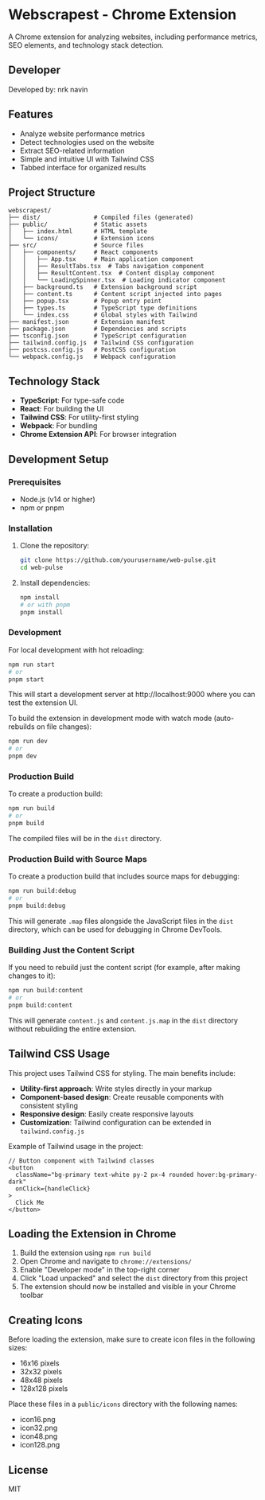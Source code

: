 # Webscrapest - Chrome Extension

A Chrome extension for analyzing websites, including performance metrics, SEO elements, and technology stack detection.

## Developer

Developed by: nrk navin

## Features

- Analyze website performance metrics
- Detect technologies used on the website
- Extract SEO-related information
- Simple and intuitive UI with Tailwind CSS
- Tabbed interface for organized results

## Project Structure

```
webscrapest/
├── dist/               # Compiled files (generated)
├── public/             # Static assets
│   ├── index.html      # HTML template
│   └── icons/          # Extension icons
├── src/                # Source files
│   ├── components/     # React components
│   │   ├── App.tsx     # Main application component
│   │   ├── ResultTabs.tsx  # Tabs navigation component
│   │   ├── ResultContent.tsx  # Content display component
│   │   └── LoadingSpinner.tsx  # Loading indicator component
│   ├── background.ts   # Extension background script
│   ├── content.ts      # Content script injected into pages
│   ├── popup.tsx       # Popup entry point
│   ├── types.ts        # TypeScript type definitions
│   └── index.css       # Global styles with Tailwind
├── manifest.json       # Extension manifest
├── package.json        # Dependencies and scripts
├── tsconfig.json       # TypeScript configuration
├── tailwind.config.js  # Tailwind CSS configuration
├── postcss.config.js   # PostCSS configuration
└── webpack.config.js   # Webpack configuration
```

## Technology Stack

- **TypeScript**: For type-safe code
- **React**: For building the UI
- **Tailwind CSS**: For utility-first styling
- **Webpack**: For bundling
- **Chrome Extension API**: For browser integration

## Development Setup

### Prerequisites

- Node.js (v14 or higher)
- npm or pnpm

### Installation

1. Clone the repository:
   ```bash
   git clone https://github.com/yourusername/web-pulse.git
   cd web-pulse
   ```

2. Install dependencies:
   ```bash
   npm install
   # or with pnpm
   pnpm install
   ```

### Development

For local development with hot reloading:

```bash
npm run start
# or
pnpm start
```

This will start a development server at http://localhost:9000 where you can test the extension UI.

To build the extension in development mode with watch mode (auto-rebuilds on file changes):

```bash
npm run dev
# or
pnpm dev
```

### Production Build

To create a production build:

```bash
npm run build
# or
pnpm build
```

The compiled files will be in the `dist` directory.

### Production Build with Source Maps

To create a production build that includes source maps for debugging:

```bash
npm run build:debug
# or
pnpm build:debug
```

This will generate `.map` files alongside the JavaScript files in the `dist` directory, which can be used for debugging in Chrome DevTools.

### Building Just the Content Script

If you need to rebuild just the content script (for example, after making changes to it):

```bash
npm run build:content
# or
pnpm build:content
```

This will generate `content.js` and `content.js.map` in the `dist` directory without rebuilding the entire extension.

## Tailwind CSS Usage

This project uses Tailwind CSS for styling. The main benefits include:

- **Utility-first approach**: Write styles directly in your markup
- **Component-based design**: Create reusable components with consistent styling
- **Responsive design**: Easily create responsive layouts
- **Customization**: Tailwind configuration can be extended in `tailwind.config.js`

Example of Tailwind usage in the project:

```tsx
// Button component with Tailwind classes
<button
  className="bg-primary text-white py-2 px-4 rounded hover:bg-primary-dark"
  onClick={handleClick}
>
  Click Me
</button>
```

## Loading the Extension in Chrome

1. Build the extension using `npm run build`
2. Open Chrome and navigate to `chrome://extensions/`
3. Enable "Developer mode" in the top-right corner
4. Click "Load unpacked" and select the `dist` directory from this project
5. The extension should now be installed and visible in your Chrome toolbar

## Creating Icons

Before loading the extension, make sure to create icon files in the following sizes:
- 16x16 pixels
- 32x32 pixels
- 48x48 pixels
- 128x128 pixels

Place these files in a `public/icons` directory with the following names:
- icon16.png
- icon32.png
- icon48.png
- icon128.png

## License

MIT